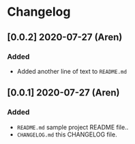 # Changelog

## [0.0.2] 2020-07-27 (Aren)

### Added

- Added another line of text to `README.md`

## [0.0.1] 2020-07-27 (Aren)

### Added

- `README.md` sample project README file..
- `CHANGELOG.md` this CHANGELOG file.
